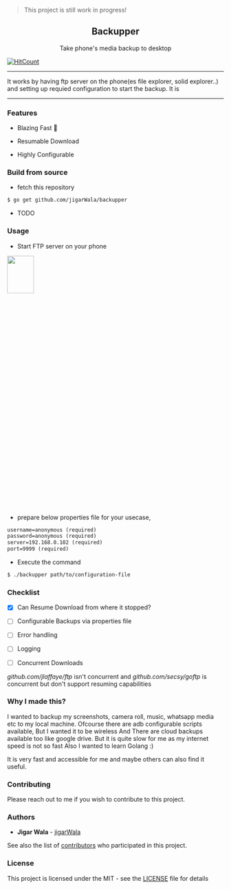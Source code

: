 > This project is still work in progress!

<div align="center">
<h2>Backupper</h2>
<p>Take phone's media backup to desktop</p>
</div>


[![HitCount](http://hits.dwyl.io/jigarWala/backupper.svg)](http://hits.dwyl.io/jigarWala/backupper)


-------------------------------------------------

It works by having ftp server on the phone(es file explorer, solid explorer..) and setting up requied configuration to start the backup. It is 

-------------------------------------------



### Features

* Blazing Fast :rocket:

* Resumable Download

* Highly Configurable

### Build from source

* fetch this repository

```bash
$ go get github.com/jigarWala/backupper
```

* TODO

### Usage

* Start FTP server on your phone


<img align="center" height="15%" width="35%" src="https://i.imgur.com/YG8PQeI.png"/>


* prepare below properties file for your usecase,

```txt
username=anonymous (required)
password=anonymous (required)
server=192.168.0.102 (required)
port=9999 (required)
```

* Execute the command

```bash
$ ./backupper path/to/configuration-file
```


### Checklist

- [X] Can Resume Download from where it stopped?

- [ ] Configurable Backups via properties file

- [ ] Error handling

- [ ] Logging

- [ ] Concurrent Downloads


*github.com/jlaffaye/ftp*  isn't concurrent and *github.com/secsy/goftp* is concurrent but don't support resuming capabilities



### Why I made this?


I wanted to backup my screenshots, camera roll, music, whatsapp media etc to my local machine. Ofcourse there are adb configurable scripts available, But I wanted it to be wireless And There are cloud backups available too like google drive. But it is quite slow for me as my internet speed is not so fast Also I wanted to learn Golang :)


It is very fast and accessible for me and maybe others can also find it useful.

### Contributing

Please reach out to me if you wish to contribute to this project.


### Authors

* **Jigar Wala**  - [jigarWala](https://github.com/jigarWala)

See also the list of [contributors](https://github.com/jigarWala/backupper/contributors) who participated in this project.

### License

This project is licensed under the MIT - see the [LICENSE](./LICENSE) file for details


